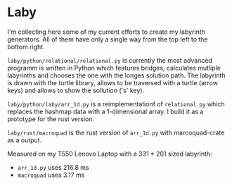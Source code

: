 # Laby

I'm collecting here some of my current efforts to create my labyrinth generators. All of them have only a single
way from the top left to the bottom right.

`laby/python/relational/relational.py` is currently the most advanced programm is written in Python which features bridges, calculates mutliple labyrinths
and chooses the one with the longes solution path. The labyrinth is drawn with the turtle library, allows to be
traversed with a turtle (arrow keys) and allows to show the sollution ('s' key).

`laby/python/laby/arr_1d.py` is a reimplementationf of `relational.py` which replaces the hashmap data with a 1-dimensional array. I build it as a prototype
for the rust version.

`laby/rust/macroquad` is the rust version of `arr_1d.py` with marcoquad-crate as a output.

Measured on my T550 Lenovo Laptop with a 331 * 201 sized labyrinth:

- `arr_1d.py` uses 216.8 ms
- `macroquad` uses 3.17 ms 
